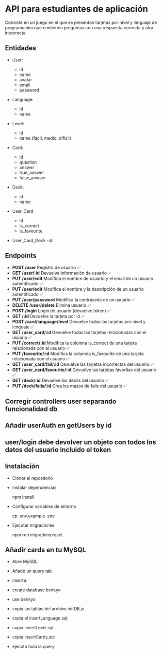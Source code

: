 # API para estudiantes de aplicación

Consiste en un juego en el que se presentan tarjetas
por nivel y lenguaje de programación que contienen preguntas
con una respuesta correcta y otra incorrecta.

## Entidades

-   User:

    -   id
    -   name
    -   avatar
    -   email
    -   password

-   Language:

    -   id
    -   name

-   Level:

    -   id
    -   name (fácil, medio, difícil)

-   Card:
    -   id
    -   question
    -   answer
    -   true_answer
    -   false_anwser

-   Deck:

    -   id
    -   name

-   User_Card

    -   id
    -   is_correct
    -   is_favourite

-   User_Card_Deck 
    -id

## Endpoints

-   **POST /user** Registro de usuario ✅
-   **GET /user/:id** Devuelve información de usuario ✅
-   **PUT /user/edit** Modifica el nombre de usuario y el email de un usuario autentificado ✅
-   **PUT /user/edit** Modifica el nombre y la descripción de un usuario autentificado ✅
-   **PUT /user/password** Modifica la contraseña de un usuario ✅
-   **DELETE /user/delete** Elimina usuario ✅
-   **POST /login** Login de usuario (devuelve token) ✅
-   **GET /:id** Devuelve la tarjeta por id ✅
-   **POST /card/language/level** Devuelve todas las tarjetas por nivel y lenguaje ✅
-   **GET /user_card/:id** Devuelve todas las tarjetas relacionadas con el usuario ✅
-   **PUT /correct/:id** Modifica la columna is_correct de una tarjeta relacionada con el usuario ✅
-   **PUT /favourite/:id** Modifica la columna is_favourite de una tarjeta relacionada con el usuario ✅
-   **GET /user_card/fail/:id** Devuelve las tarjetas incorrectas del usuario ✅
-   **GET /user_card/favourite/:id** Devuelve las tarjetas favoritas del usuario ✅
-   **GET /deck/:id** Devuelve los decks del usuario ✅
-   **PUT /deck/fails/:id** Crea los mazos de fails del usuario ✅

## Corregir controllers user separando funcionalidad db

## Añadir userAuth en getUsers by id

## user/login debe devolver un objeto con todos los datos del usuario incluido el token

## Instalación

-   Clonar el repositorio

-   Instalar dependencias

    npm install

-   Configurar variables de entorno

    cp .env.example .env

-   Ejecutar migraciones

    npm run migrations:reset

## Añadir cards en tu MySQL

-   Abre MySQL

-   Añade un query tab

-   Inserta:

-   create database benkyo

-   use benkyo

-   copia las tablas del archivo initDB.js

-   copia el insertLanguage.sql

-   copia insertLevel.sql

-   copia insertCards.sql

-   ejecuta toda la query
